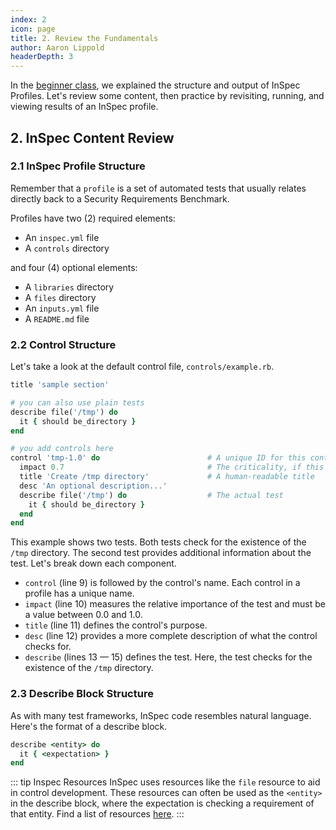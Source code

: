 ```yaml
---
index: 2
icon: page
title: 2. Review the Fundamentals
author: Aaron Lippold
headerDepth: 3
---
```


In the [beginner class](../beginner/README.md), we explained the structure and output of InSpec Profiles. Let's review some content, then practice by revisiting, running, and viewing results of an InSpec profile.

## 2. InSpec Content Review
### 2.1 InSpec Profile Structure
Remember that a `profile` is a set of automated tests that usually relates directly back to a Security Requirements Benchmark.

Profiles have two (2) required elements:
- An `inspec.yml` file 
- A `controls` directory

and four (4) optional elements: 
- A `libraries` directory 
- A `files` directory
- An `inputs.yml` file 
- A `README.md` file

### 2.2 Control Structure

Let's take a look at the default control file, `controls/example.rb`.

```ruby
title 'sample section'

# you can also use plain tests
describe file('/tmp') do
  it { should be_directory }
end

# you add controls here
control 'tmp-1.0' do                        # A unique ID for this control
  impact 0.7                                # The criticality, if this control fails.
  title 'Create /tmp directory'             # A human-readable title
  desc 'An optional description...'
  describe file('/tmp') do                  # The actual test
    it { should be_directory }
  end
end
```

This example shows two tests. Both tests check for the existence of the `/tmp` directory. The second test provides additional information about the test. Let's break down each component.

- `control` (line 9) is followed by the control's name. Each control in a profile has a unique name.
- `impact` (line 10) measures the relative importance of the test and must be a value between 0.0 and 1.0.
- `title` (line 11) defines the control's purpose.
- `desc` (line 12) provides a more complete description of what the control checks for.
- `describe` (lines 13 — 15) defines the test. Here, the test checks for the existence of the `/tmp` directory.

### 2.3 Describe Block Structure

As with many test frameworks, InSpec code resembles natural language. Here's the format of a describe block.

```ruby
describe <entity> do
  it { <expectation> }
end
```

::: tip Inspec Resources
InSpec uses resources like the `file` resource to aid in control development. These resources can often be used as the `<entity>` in the describe block, where the expectation is checking a requirement of that entity. Find a list of resources [here](https://docs.chef.io/inspec/resources/).
:::
